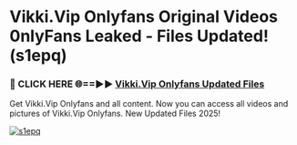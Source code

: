 # Vikki.Vip Onlyfans Original Videos 0nlyFans Leaked - Files Updated! (s1epq)

<h3>🔴 CLICK HERE 🌐==►► <a href="https://tinyurl.com/ehrbuxhb" rel="nofollow">Vikki.Vip Onlyfans Updated Files</a></h3>

Get Vikki.Vip Onlyfans and all content. Now you can access all videos and pictures of Vikki.Vip Onlyfans. New Updated Files 2025!

[![s1epq](https://i.imgur.com/lVYEuWS.gif)](https://tinyurl.com/ehrbuxhb)
